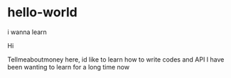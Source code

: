 # hello-world
i wanna learn
 
 Hi 
 
 Tellmeaboutmoney here, id like to learn how to write codes and API
 I have been wanting to learn for a long time now
